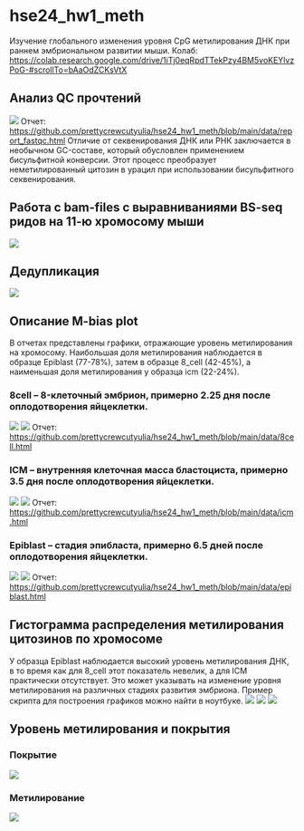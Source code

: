 # hse24_hw1_meth
 Изучение глобального изменения уровня CpG метилирования ДНК при раннем эмбриональном развитии мыши. 
 Колаб: https://colab.research.google.com/drive/1iTj0eqRpdTTekPzy4BM5voKEYlvzPoG-#scrollTo=bAaOdZCKsVtX
## Анализ QC прочтений
![](/screenshots/fastqc.png)
Отчет: https://github.com/prettycrewcutyulia/hse24_hw1_meth/blob/main/data/report_fastqc.html
Отличие от секвенирования ДНК или РНК заключается в необычном GC-составе, который обусловлен применением бисульфитной конверсии. Этот процесс преобразует неметилированный цитозин в урацил при использовании бисульфитного секвенирования.
## Работа с bam-files с выравниваниями BS-seq ридов на 11-ю хромосому мыши
![](/screenshots/выравнивание.png)
## Дедупликация
![](/screenshots/дупликация.png)
## Описание M-bias plot
В отчетах представлены графики, отражающие уровень метилирования на хромосому. Наибольшая доля метилирования наблюдается в образце Epiblast (77-78%), затем в образце 8_cell (42-45%), а наименьшая доля метилирования у образца icm (22-24%).

### 8cell – 8-клеточный эмбрион, примерно 2.25 дня после оплодотворения яйцеклетки.
![](/screenshots/8_part1.png)
![](/screenshots/8_part2.png)
Отчет: https://github.com/prettycrewcutyulia/hse24_hw1_meth/blob/main/data/8cell.html
### ICM – внутренняя клеточная масса бластоциста, примерно 3.5 дня после оплодотворения яйцеклетки.
![](/screenshots/icm_part1.png)
![](/screenshots/icm_part2.png)
Отчет: https://github.com/prettycrewcutyulia/hse24_hw1_meth/blob/main/data/icm.html
### Epiblast – стадия эпибласта, примерно 6.5 дней после оплодотворения яйцеклетки.
![](/screenshots/epi_part1.png)
![](/screenshots/epi_part_2.png)
Отчет: https://github.com/prettycrewcutyulia/hse24_hw1_meth/blob/main/data/epiblast.html

## Гистограмма распределения метилирования цитозинов по хромосоме
У образца Epiblast наблюдается высокий уровень метилирования ДНК, в то время как для 8_cell этот показатель невелик, а для ICM практически отсутствует. Это может указывать на изменение уровня метилирования на различных стадиях развития эмбриона. Пример скрипта для построения графиков можно найти в ноутбуке.
![](/screenshots/8cell.png)
![](/screenshots/epiblast.png)
![](/screenshots/icm.png)
## Уровень метилирования и покрытия
### Покрытие
![](/screenshots/image_cov.png)
### Метилирование
![](/screenshots/image_meth2.png)
